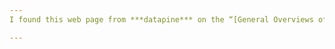```yaml
---
I found this web page from ***datapine*** on the “[General Overviews of Analytic Reports](https://www.datapine.com/blog/analytical-report-example-and-template/)”. It explains what an Analytical Reports is and how companies use it to gather quantitive and qualitive data to evaluate the business process. I will also give you different tools on how to write an Analytical Report and some visual examples so you can see what information is collected and how it is processed.

---
```

